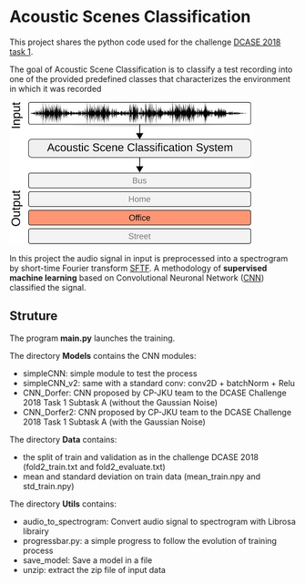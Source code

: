 # Acoustic Scenes Classification

This project shares the python code used for the challenge [DCASE 2018 task 1](http://dcase.community/challenge2018/index).

The goal of Acoustic Scene Classification is to classify a test recording into one of the provided predefined classes that characterizes the environment in which it was recorded

![ASC schema](https://raw.githubusercontent.com/Splumecocq/AcousticScenesClassification/master/Image/Schema-acoustic-scene-classification.jpg)

In this project the audio signal in input is preprocessed into a spectrogram by short-time Fourier transform [SFTF](https://en.wikipedia.org/wiki/Short-time_Fourier_transform).
A methodology of **supervised machine learning** based on Convolutional Neuronal Network ([CNN](https://en.wikipedia.org/wiki/Convolutional_neural_network)) classified the signal.

## Struture
The program **main.py** launches the training.

The directory **Models** contains the CNN modules:
* simpleCNN: simple module to test the process
* simpleCNN_v2: same with a standard conv: conv2D + batchNorm + Relu
* CNN_Dorfer: CNN proposed by CP-JKU team to the DCASE Challenge 2018 Task 1 Subtask A (without the Gaussian Noise)
* CNN_Dorfer2: CNN proposed by CP-JKU team to the DCASE Challenge 2018 Task 1 Subtask A (with the Gaussian Noise)


The directory **Data** contains:
* the split of train and validation as in the challenge DCASE 2018 (fold2_train.txt and fold2_evaluate.txt)
* mean and standard deviation on train data (mean_train.npy and std_train.npy)

The directory **Utils** contains:
* audio_to_spectrogram: Convert audio signal to spectrogram with Librosa librairy
* progressbar.py: a simple progress to follow the evolution of training process
* save_model: Save a model in a file
* unzip: extract the zip file of input data




